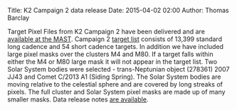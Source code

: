 Title: K2 Campaign 2 data release
Date: 2015-04-02 02:00
Author: Thomas Barclay



Target Pixel Files from K2 Campaign 2 have been delivered and are [available at the MAST](http://archive.stsci.edu/k2/). Campaign 2 [target list](/k2-approved-programs.html#campaign-2) consists of 13,399 standard long cadence and 54 short cadence targets. In addition we have included large pixel masks over the clusters M4 and M80. If a target falls within either the M4 or M80 large mask it will not appear in the target list. Two Solar System bodies were selected - trans-Neptunian object (278361) 2007 JJ43 and Comet C/2013 A1 (Siding Spring). The Solar System bodies are moving relative to the celestial sphere and are covered by long streaks of pixels. The full cluster and Solar System pixel masks are made up of many smaller masks. Data release notes [are available](/k2-data-release-notes.html#k2-campaign-2).
